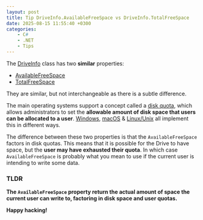 ```yaml
---
layout: post
title: Tip DriveInfo.AvailableFreeSpace vs DriveInfo.TotalFreeSpace
date: 2025-08-15 11:55:40 +0300
categories:
    - C#
    - .NET
    - Tips
---
```


The [DriveInfo](https://learn.microsoft.com/en-us/dotnet/api/system.io.driveinfo?view=net-9.0) class has two **similar** properties:

- [AvailableFreeSpace](https://learn.microsoft.com/en-us/dotnet/api/system.io.driveinfo.availablefreespace?view=net-9.0)
- [TotalFreeSpace](https://learn.microsoft.com/en-us/dotnet/api/system.io.driveinfo.totalfreespace?view=net-9.0)

They are similar, but not interchangeable as there is a subtle difference.

The main operating systems support a concept called a [disk quota](https://en.wikipedia.org/wiki/Disk_quota), which allows administrators to set the **allowable amount of disk space that users can be allocated to a user**. [Windows](https://learn.microsoft.com/en-us/windows/win32/fileio/managing-disk-quotas), [macOS](https://discussions.apple.com/thread/253623300) & [Linux/Unix](https://docs.redhat.com/en/documentation/red_hat_enterprise_linux/7/html/storage_administration_guide/ch-disk-quotas) all implement this in different ways.

The difference between these two properties is that the `AvailableFreeSpace` factors in disk quotas. This means that it is possible for the Drive to have space, but the **user may have exhausted their quota**. In which case `AvailableFreeSpace` is probably what you mean to use if the current user is intending to write some data.

### TLDR

**The `AvailableFreeSpace` property return the actual amount of space the current user can write to, factoring in disk space and user quotas.**

**Happy hacking!**
